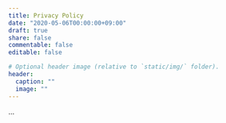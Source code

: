 ```yaml
---
title: Privacy Policy
date: "2020-05-06T00:00:00+09:00"
draft: true
share: false
commentable: false
editable: false

# Optional header image (relative to `static/img/` folder).
header:
  caption: ""
  image: ""
---
```


...
